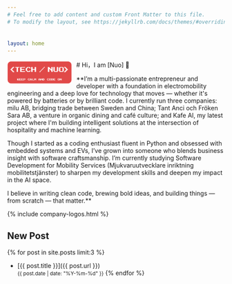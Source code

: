```yaml
---
# Feel free to add content and custom Front Matter to this file.
# To modify the layout, see https://jekyllrb.com/docs/themes/#overriding-theme-defaults


layout: home
---
```

<img src="\assets\images\Retro Pixel Logo-technuo.png" alt="technuo" style="float: left; margin-right: 10px; width: 150px;">
# Hi，I am [Nuo] 👋

**I’m a multi-passionate entrepreneur and developer with a foundation in electromobility engineering and a deep love for technology that moves — whether it's powered by batteries or by brilliant code. I currently run three companies: milu AB, bridging trade between Sweden and China; Tant Anci och Fröken Sara AB, a venture in organic dining and café culture; and Kafe AI, my latest project where I'm building intelligent solutions at the intersection of hospitality and machine learning.

Though I started as a coding enthusiast fluent in Python and obsessed with embedded systems and EVs, I’ve grown into someone who blends business insight with software craftsmanship. I’m currently studying Software Development for Mobility Services (Mjukvaruutvecklare inriktning mobilitetstjänster) to sharpen my development skills and deepen my impact in the AI space.

I believe in writing clean code, brewing bold ideas, and building things — from scratch — that matter.**

{% include company-logos.html %}

## New Post
{% for post in site.posts limit:3 %}
- [{{ post.title }}]({{ post.url }})  
  <small>{{ post.date | date: "%Y-%m-%d" }}</small>
{% endfor %}


